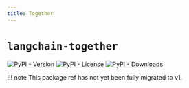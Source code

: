 ```yaml
---
title: Together
---
```


# `langchain-together`

[![PyPI - Version](https://img.shields.io/pypi/v/langchain-together?label=%20)](https://pypi.org/project/langchain-together/#history)
[![PyPI - License](https://img.shields.io/pypi/l/langchain-together)](https://opensource.org/licenses/MIT)
[![PyPI - Downloads](https://img.shields.io/pepy/dt/langchain-together)](https://pypistats.org/packages/langchain-together)

!!! note
    This package ref has not yet been fully migrated to v1.
